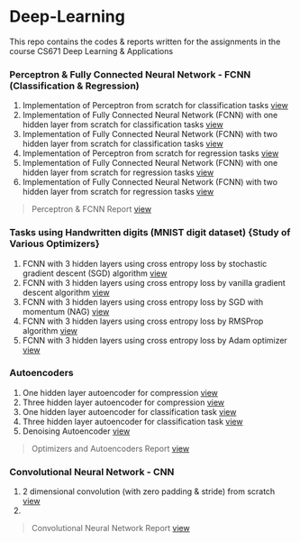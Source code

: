 # Deep-Learning
This repo contains the codes & reports written for the assignments in the course CS671 Deep Learning & Applications

### Perceptron & Fully Connected Neural Network - FCNN (Classification & Regression)

1) Implementation of Perceptron from scratch for classification tasks [view](https://github.com/Rajesh-Smartino/Deep-Learning/tree/main/Perceptron%20Regression)
2) Implementation of Fully Connected Neural Network (FCNN) with one hidden layer from scratch for classification tasks [view](https://github.com/Rajesh-Smartino/Deep-Learning/tree/main/FCNN%20Classification)
3) Implementation of Fully Connected Neural Network (FCNN) with two hidden layer from scratch for classification tasks [view](https://github.com/Rajesh-Smartino/Deep-Learning/tree/main/FCNN%20Classification)
4) Implementation of Perceptron from scratch for regression tasks [view](https://github.com/Rajesh-Smartino/Deep-Learning/tree/main/Perceptron%20Regression)
5) Implementation of Fully Connected Neural Network (FCNN) with one hidden layer from scratch for regression tasks [view](https://github.com/Rajesh-Smartino/Deep-Learning/tree/main/FCNN%20Regression)
6) Implementation of Fully Connected Neural Network (FCNN) with two hidden layer from scratch for regression tasks [view](https://github.com/Rajesh-Smartino/Deep-Learning/tree/main/FCNN%20Regression)

> Perceptron & FCNN Report [view](https://github.com/Rajesh-Smartino/Deep-Learning/blob/main/Report.pdf)

### Tasks using Handwritten digits (MNIST digit dataset) {Study of Various Optimizers}

1) FCNN with 3 hidden layers using cross entropy loss by stochastic gradient descent (SGD) algorithm [view](https://github.com/Rajesh-Smartino/Deep-Learning/blob/main/Optimizers/optimizers.ipynb)
2) FCNN with 3 hidden layers using cross entropy loss by vanilla gradient descent algorithm [view](https://github.com/Rajesh-Smartino/Deep-Learning/blob/main/Optimizers/optimizers.ipynb)
3) FCNN with 3 hidden layers using cross entropy loss by SGD with momentum (NAG) [view](https://github.com/Rajesh-Smartino/Deep-Learning/blob/main/Optimizers/optimizers.ipynb)
4) FCNN with 3 hidden layers using cross entropy loss by RMSProp algorithm [view](https://github.com/Rajesh-Smartino/Deep-Learning/blob/main/Optimizers/optimizers.ipynb)
5) FCNN with 3 hidden layers using cross entropy loss by Adam optimizer [view](https://github.com/Rajesh-Smartino/Deep-Learning/blob/main/Optimizers/optimizers.ipynb)

### Autoencoders

1) One hidden layer autoencoder for compression [view](https://github.com/Rajesh-Smartino/Deep-Learning/blob/main/Autoencoder/SingleHiddenLayer.ipynb)
2) Three hidden layer autoencoder for compression [view](https://github.com/Rajesh-Smartino/Deep-Learning/blob/main/Autoencoder/SingleHiddenLayer.ipynb)
3) One hidden layer autoencoder for classification task [view](https://github.com/Rajesh-Smartino/Deep-Learning/blob/main/Autoencoder/SingleHiddenLayer.ipynb)
4) Three hidden layer autoencoder for classification task [view](https://github.com/Rajesh-Smartino/Deep-Learning/blob/main/Autoencoder/SingleHiddenLayer.ipynb)
5) Denoising Autoencoder [view](https://github.com/Rajesh-Smartino/Deep-Learning/blob/main/Autoencoder/DenoisngAutoencoder.ipynb)

> Optimizers and Autoencoders Report [view](https://github.com/Rajesh-Smartino/Deep-Learning/blob/main/Report2.pdf)

### Convolutional Neural Network - CNN

1) 2 dimensional convolution (with zero padding & stride) from scratch [view](https://github.com/Rajesh-Smartino/Deep-Learning/blob/main/CNN%20from%20Scratch/Convolution.ipynb)
2) 

> Convolutional Neural Network Report [view]()
